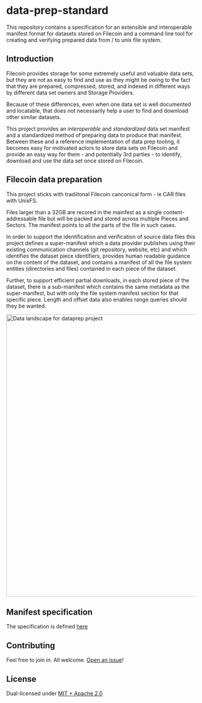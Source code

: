 # data-prep-standard

This repository contains a specification for an extensible and interoperable manifest format for datasets stored on Filecoin
and a command line tool for creating and verifying prepared data from / to unix file system.

## Introduction

Filecoin provides storage for some extremely useful and valuable data sets, but they are
not as easy to find and use as they might be owing to the fact that they are prepared,
compressed, stored, and indexed in different ways by different data set owners and
Storage Providers.

Because of these differences, even when one data set is well documented and locatable,
that does not necessarily help a user to find and download other similar datasets.

This project provides an *interoperable* and *standardized* data set manifest and a
standardized method of preparing data to produce that manifest. Between these and a
reference implementation of data prep tooling, it becomes easy for motivated actors to
store data sets on Filecoin and provide an easy way for them - and potentially 3rd
parties - to identify, download and use the data set once stored on Filecoin.

## Filecoin data preparation

This project sticks with tradiitonal Filecoin canconical form - ie CAR files with UnixFS.

Files larger than a 32GB are recored in the mainfest as a single content-addressable file
but will be packed and stored across multiple Pieces and Sectors. The manifest points to
all the parts of the file in such cases.

In order to support the identification and verification of source data files this project
defines a super-manifest which a data provider publishes using their existing communication
channels (git repository, website, etc) and which identifies the dataset piece identifiers,
provides human readable guidance on the content of the dataset, and contains a manifest of
all the file system entities (directories and files) contained in each piece of the dataset.

Further, to support efficient partial downloads, in each stored piece of the dataset,
there is a sub-manifest which contains the same metadata as the super-manifest, but with
only the file system manifest section for that specific piece. Length and offset data also
enables range queries should they be wanted.

<img width="611" height="750" alt="Data landscape for dataprep project" src="https://github.com/user-attachments/assets/78472a3f-c7b2-41da-a1ed-4bde933f3161" />

## Manifest specification

The specification is defined [here](./specification/README.md)

## Contributing

Feel free to join in. All welcome. [Open an issue](https://github.com/fidlabs/data-prep-standard/issues)!

## License

Dual-licensed under [MIT + Apache 2.0](https://github.com/fidlabs/data-prep-standard/blob/main/LICENSE.md)
